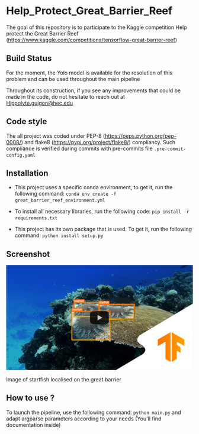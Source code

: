 # Help_Protect_Great_Barrier_Reef
The goal of this repository is to participate to the Kaggle competition Help protect the Great Barrier Reef (https://www.kaggle.com/competitions/tensorflow-great-barrier-reef)

## Build Status

For the moment, the Yolo model is available for the resolution of this problem and can be used throughout the main pipeline

Throughout its construction, if you see any improvements that could be made in the code, do not hesitate to reach out at 
Hippolyte.guigon@hec.edu

## Code style 

The all project was coded under PEP-8 (https://peps.python.org/pep-0008/) and flake8 (https://pypi.org/project/flake8/) compliancy. Such compliance is verified during commits with pre-commits file ```.pre-commit-config.yaml```

## Installation

* This project uses a specific conda environment, to get it, run the following command: ```conda env create -f great_barrier_reef_environment.yml``` 

* To install all necessary libraries, run the following code: ```pip install -r requirements.txt```

* This project has its own package that is used. To get it, run the following command: ```python install setup.py```

## Screenshot 

![alt text](https://github.com/HippolyteGuigon/Help_Protect_Great_Barrier_Reef/blob/features_building_yolo_pipeline/ressources/video_thumb_kaggle.png)

Image of startfish localised on the great barrier

## How to use ? 

To launch the pipeline, use the following command: ```python main.py``` and adapt argparse parameters according to your needs (You'll find documentation inside)

